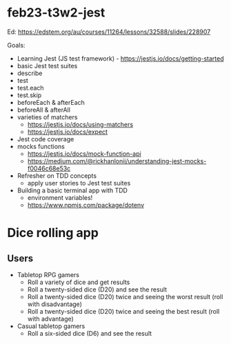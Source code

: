 # feb23-t3w2-jest

Ed: https://edstem.org/au/courses/11264/lessons/32588/slides/228907

Goals:

- Learning Jest (JS test framework) - https://jestjs.io/docs/getting-started
- basic Jest test suites
- describe
- test
- test.each
- test.skip
- beforeEach & afterEach
- beforeAll & afterAll
- varieties of matchers
  - https://jestjs.io/docs/using-matchers
  - https://jestjs.io/docs/expect
- Jest code coverage
- mocks functions
  - https://jestjs.io/docs/mock-function-api
  - https://medium.com/@rickhanlonii/understanding-jest-mocks-f0046c68e53c
- Refresher on TDD concepts
  - apply user stories to Jest test suites
- Building a basic terminal app with TDD
  - environment variables!
  - https://www.npmjs.com/package/dotenv


# Dice rolling app 

## Users 

- Tabletop RPG gamers 
	- Roll a variety of dice and get results 
	- Roll a twenty-sided dice (D20) and see the result 
	- Roll a twenty-sided dice (D20) twice and seeing the worst result (roll with disadvantage) 
	- Roll a twenty-sided dice (D20) twice and seeing the best result (roll with advantage) 
- Casual tabletop gamers 
	- Roll a six-sided dice (D6) and see the result